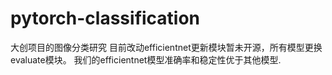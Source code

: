 # pytorch-classification
大创项目的图像分类研究
目前改动efficientnet更新模块暂未开源，所有模型更换evaluate模块。
我们的efficientnet模型准确率和稳定性优于其他模型.
